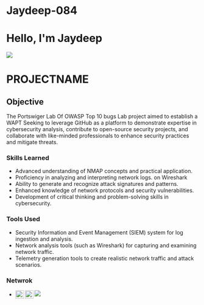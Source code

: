 # Jaydeep-084
# Hello, I'm Jaydeep
<a href="https://www.linkedin.com/in/jaydeep-koturwar-93ba18243?lipi=urn%3Ali%3Apage%3Ad_flagship3_profile_view_base_contact_details%3B%2FdRP1p06SEOGzq3UBwEmKg%3D%3D"><img src="https://img.shields.io/badge/-LinkedIn-0072b1?&style=for-the-badge&logo=linkedin&logoColor=white" /></a>

# PROJECTNAME

## Objective

The Portswiger Lab Of OWASP Top 10 bugs  Lab project aimed to establish a WAPT  Seeking to leverage GitHub as a platform to demonstrate expertise in cybersecurity analysis, contribute to open-source security projects, and collaborate with like-minded professionals to enhance security practices and mitigate threats.

### Skills Learned

- Advanced understanding of NMAP concepts and practical application.
- Proficiency in analyzing and interpreting network logs. on Wireshark
- Ability to generate and recognize attack signatures and patterns.
- Enhanced knowledge of network protocols and security vulnerabilities.
- Development of critical thinking and problem-solving skills in cybersecurity.

### Tools Used

- Security Information and Event Management (SIEM) system for log ingestion and analysis.
- Network analysis tools (such as Wireshark) for capturing and examining network traffic.
- Telemetry generation tools to create realistic network traffic and attack scenarios.

### Netwrok

- <img src="https://img.shields.io/badge/-Wireshark-1679A7?&style=for-the-badge&logo=Wireshark&logoColor=white" />   [<img align="left" alt="Burp Suite" width="22px" src="https://portswigger.net/favicon.ico" />](https://portswigger.net/burp)  [<img align="left" alt="Nmap" width="22px" src="https://nmap.org/s/ncat-splash.png" />](https://nmap.org/)


